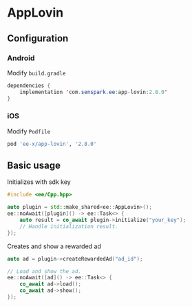 # AppLovin
## Configuration
### Android
Modify `build.gradle`
```java
dependencies {
    implementation 'com.senspark.ee:app-lovin:2.8.0'
}
```

### iOS
Modify `Podfile`
```ruby
pod 'ee-x/app-lovin', '2.8.0'
```

## Basic usage
Initializes with sdk key
```cpp
#include <ee/Cpp.hpp>

auto plugin = std::make_shared<ee::AppLovin>();
ee::noAwait([plugin]() -> ee::Task<> {
    auto result = co_await plugin->initialize("your_key");
    // Handle initialization result.
});
```

Creates and show a rewarded ad
```cpp
auto ad = plugin->createRewardedAd("ad_id");

// Load and show the ad.
ee::noAwait([ad]() -> ee::Task<> {
    co_await ad->load();
    co_await ad->show();
});
```